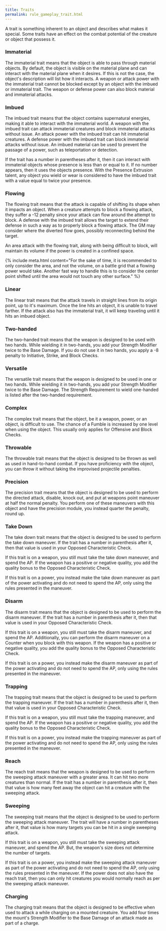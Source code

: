 ```yaml
---
title: Traits
permalink: rule_gameplay_trait.html
---
```


A trait is something inherent to an object and describes what makes it special. Some traits have an effect on the combat potential of the creature or object that possess it.

### Immaterial
The immaterial trait means that the object is able to pass through material objects. By default, the object is visible on the material plane and can interact with the material plane when it desires. If this is not the case, the object's description will list how it interacts. A weapon or attack power with the immaterial trait cannot be blocked except by an object with the imbued or immaterial trait. The weapon or defense power can also block material and immaterial attacks. 

### Imbued
The imbued trait means that the object contains supernatural energies, making it able to interact with the immaterial world. A weapon with the imbued trait can attack immaterial creatures and block immaterial attacks without issue. An attack power with the imbued trait can hit immaterial creatures. A defense power with the imbued trait can block immaterial attacks without issue. An imbued material can be used to prevent the passage of a power, such as teleportation or detection.

If the trait has a number in parentheses after it, then it can interact with immaterial objects whose presence is less than or equal to it. If no number appears, then it uses the objects presence. With the Presence Extrusion talent, any object you wield or wear is considered to have the imbued trait with a value equal to twice your presence.

### Flowing
The flowing trait means that the attack is capable of shifting its shape when it impacts an object. When a creature attempts to block a flowing attack, they suffer a -12 penalty since your attack can flow around the attempt to block. A defense with the imbued trait allows the target to extend their defense in such a way as to properly block a flowing attack. The GM may consider where the diverted flow goes, possibly reconnecting behind the target. 

An area attack with the flowing trait, along with being difficult to block, will maintain its volume if the power is created in a confined space. 

{% include meta.html content="For the sake of time, it is recommended to only consider the area, and not the volume, on a battle grid that a flowing power would take. Another fast way to handle this is to consider the center point shifted until the area would not touch any other surface." %}

### Linear
The linear trait means that the attack travels in straight lines from its origin point, up to it's maximum. Once the line hits an object, it is unable to travel farther. If the attack also has the immaterial trait, it will keep traveling until it hits an imbued object.

### Two-handed
The two-handed trait means that the weapon is designed to be used with two hands. While wielding it in two-hands, you add your Strength Modifier twice to the Base Damage. If you do not use it in two hands, you apply a -8 penalty to Initiative, Strike, and Block Checks.

### Versatile
The versatile trait means that the weapon is designed to be used in one or two hands. While wielding it in two-hands, you add your Strength Modifier twice to the Base Damage. The Strength Requirement to wield one-handed is listed after the two-handed requirement. 

### Complex
The complex trait means that the object, be it a weapon, power, or an object, is difficult to use. The chance of a Fumble is increased by one level when using the object. This usually only applies for Offensive and Block Checks.

### Throwable
The throwable trait means that the object is designed to be thrown as well as used in hand-to-hand combat. If you have proficiency with the object, you can throw it without taking the improvised projectile penalties.

### Precision
The precision trait means that the object is designed to be used to perform the directed attack, disable, knock out, and put at weapons point maneuver at half the normal penalty. You perform one of these maneuvers with this object and have the precision module, you instead quarter the penalty, round up.

### Take Down
The take down trait means that the object is designed to be used to perform the take down maneuver. If the trait has a number in parenthesis after it, then that value is used in your Opposed Characteristic Check.

If this trait is on a weapon, you still must take the take down maneuver, and spend the AP. If the weapon has a positive or negative quality, you add the quality bonus to the Opposed Characteristic Check.

If this trait is on a power, you instead make the take down maneuver as part of the power activating and do not need to spend the AP, only using the rules presented in the maneuver.

### Disarm
The disarm trait means that the object is designed to be used to perform the disarm maneuver. If the trait has a number in parenthesis after it, then that value is used in your Opposed Characteristic Check.

If this trait is on a weapon, you still must take the disarm maneuver, and spend the AP. Additionally, you can perform the disarm maneuver on a Counter when you block with this weapon. If the weapon has a positive or negative quality, you add the quality bonus to the Opposed Characteristic Check.

If this trait is on a power, you instead make the disarm maneuver as part of the power activating and do not need to spend the AP, only using the rules presented in the maneuver.

### Trapping
The trapping trait means that the object is designed to be used to perform the trapping maneuver. If the trait has a number in parenthesis after it, then that value is used in your Opposed Characteristic Check.

If this trait is on a weapon, you still must take the trapping maneuver, and spend the AP. If the weapon has a positive or negative quality, you add the quality bonus to the Opposed Characteristic Check.

If this trait is on a power, you instead make the trapping maneuver as part of the power activating and do not need to spend the AP, only using the rules presented in the maneuver.

### Reach

The reach trait means that the weapon is designed to be used to perform the sweeping attack maneuver with a greater area. It can hit two more creatures than normal. If the trait has a number in parenthesis after it, then that value is how many feet away the object can hit a creature with the sweeping attack.

### Sweeping
The sweeping trait means that the object is designed to be used to perform the sweeping attack maneuver. The trait will have a number in parentheses after it, that value is how many targets you can be hit in a single sweeping attack.

If this trait is on a weapon, you still must take the sweeping attack maneuver, and spend the AP. But, the weapon's size does not determine the number of targets.

If this trait is on a power, you instead make the sweeping attack maneuver as part of the power activating and do not need to spend the AP, only using the rules presented in the maneuver. If the power does not also have the reach trait, then you can only hit creatures you would normally reach as per the sweeping attack maneuver.

### Charging
The charging trait means that the object is designed to be effective when used to attack a while charging on a mounted creatuire. You add four times the mount's Strength Modifier to the Base Damage of an attack made as part of a charge.